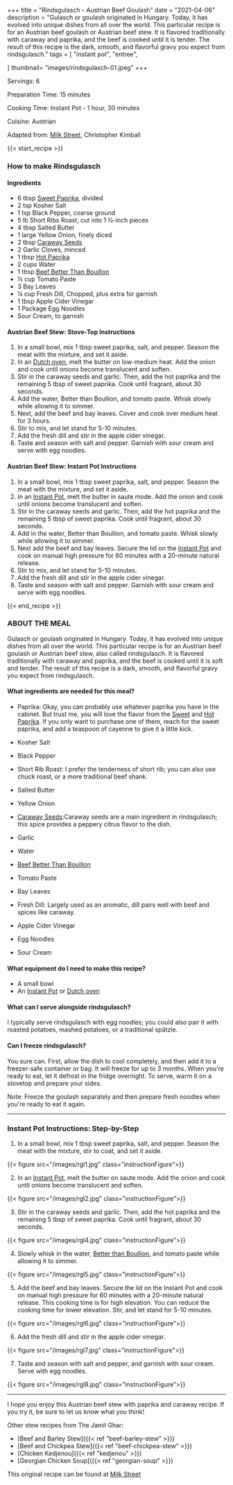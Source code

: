 
+++
title = "Rindsgulasch - Austrian Beef Goulash"
date = "2021-04-06"
description = "Gulasch or goulash originated in Hungary. Today, it has evolved into unique dishes from all over the world. This particular recipe is for an Austrian beef goulash or Austrian beef stew. It is flavored traditionally with caraway and paprika, and the beef is cooked until it is tender. The result of this recipe is the dark, smooth, and flavorful gravy you expect from rindsgulasch."
tags = [
    "instant pot",
    "entree",
   
]
thumbnail= "images/rindsgulasch-01.jpeg"
+++

Servings: 6<!--more-->

Preparation Time: 15 minutes

Cooking Time: Instant Pot - 1 hour, 30 minutes 

Cuisine: Austrian

Adapted from: [Milk Street](https://www.177milkstreet.com/recipes/austrian-beef-stew-with-paprika-and-caraway-goulash), Christopher Kimball

{{< start_recipe >}}

### How to make Rindsgulasch 

#### Ingredients 

* 6 tbsp [Sweet Paprika](https://amzn.to/3jJjOGx), divided
* 2 tsp Kosher Salt 
* 1 tsp Black Pepper, coarse ground
* 5 lb Short Ribs Roast, cut into 1 ½-inch pieces 
* 4 tbsp Salted Butter
* 1 large Yellow Onion, finely diced 
* 2 tbsp [Caraway Seeds](https://amzn.to/3b6l7Ls) 
* 2 Garlic Cloves, minced
* 1 tbsp [Hot Paprika](https://amzn.to/2ZeqanW) 
* 2 cups Water
* 1 tbsp [Beef Better Than Bouillon](https://amzn.to/3qUFukL)
* ½ cup Tomato Paste 
* 3 Bay Leaves
* ¼ cup Fresh Dill, Chopped, plus extra for garnish 
* 1 tbsp Apple Cider Vinegar
* 1 Package Egg Noodles
* Sour Cream, to garnish 

#### Austrian Beef Stew: Stove-Top Instructions 

1. In a small bowl, mix 1 tbsp sweet paprika, salt, and pepper. Season the meat with the mixture, and set it aside. 
2. In an [Dutch oven](https://amzn.to/3wIA1Bu), melt the butter on low-medium heat. Add the onion and cook until onions become translucent and soften. 
3. Stir in the caraway seeds and garlic. Then, add the hot paprika and the remaining 5 tbsp of sweet paprika. Cook until fragrant, about 30 seconds. 
4. Add the water, Better than Boullion, and tomato paste. Whisk slowly while allowing it to simmer. 
5. Next, add the beef and bay leaves. Cover and cook over medium heat for 3 hours. 
6. Stir to mix, and let stand for 5-10 minutes. 
7. Add the fresh dill and stir in the apple cider vinegar. 
8. Taste and season with salt and pepper. Garnish with sour cream and serve with egg noodles.

#### Austrian Beef Stew: Instant Pot Instructions 

1. In a small bowl, mix 1 tbsp sweet paprika, salt, and pepper. Season the meat with the mixture, and set it aside. 
2. In an [Instant Pot](https://amzn.to/3qfNYCZ), melt the butter in saute mode. Add the onion and cook until onions become translucent and soften. 
3. Stir in the caraway seeds and garlic. Then, add the hot paprika and the remaining 5 tbsp of sweet paprika. Cook until fragrant, about 30 seconds. 
4. Add in the water, Better than Boullion, and tomato paste. Whisk slowly while allowing it to simmer. 
5. Next add the beef and bay leaves. Secure the lid on the [Instant Pot](https://amzn.to/3qfNYCZ) and cook on manual high pressure for 60 minutes with a 20-minute natural release.
6. Stir to mix, and let stand for 5-10 minutes. 
7. Add the fresh dill and stir in the apple cider vinegar. 
8. Taste and season with salt and pepper. Garnish with sour cream and serve with egg noodles.

{{< end_recipe >}}

### ABOUT THE MEAL

Gulasch or goulash originated in Hungary. Today, it has evolved into unique dishes from all over the world. This particular recipe is for an Austrian beef goulash or Austrian beef stew, also called rindsgulasch. It is flavored traditionally with caraway and paprika, and the beef is cooked until it is soft and tender. The result of this recipe is a dark, smooth, and flavorful gravy you expect from rindsgulasch.

#### What ingredients are needed for this meal?

* Paprika: Okay, you can probably use whatever paprika you have in the cabinet. But trust me, you will love the flavor from the [Sweet](https://amzn.to/3jJjOGx) and [Hot Paprika](https://amzn.to/2ZeqanW). If you only want to purchase one of them, reach for the sweet paprika, and add a teaspoon of cayenne to give it a little kick. 

* Kosher Salt 

* Black Pepper

* Short Rib Roast: I prefer the tenderness of short rib; you can also use chuck roast, or a more traditional beef shank. 

* Salted Butter

* Yellow Onion

* [Caraway Seeds](https://amzn.to/3b6l7Ls):Caraway seeds are a main ingredient in rindsgulasch; this spice provides a peppery citrus flavor to the dish. 
 
* Garlic 

* Water

* [Beef Better Than Bouillon](https://amzn.to/3qUFukL)

* Tomato Paste 

* Bay Leaves

* Fresh Dill: Largely used as an aromatic, dill pairs well with beef and spices like caraway.

* Apple Cider Vinegar

* Egg Noodles

* Sour Cream 

#### What equipment do I need to make this recipe?

* A small bowl
* An [Instant Pot](https://amzn.to/3qfNYCZ) or [Dutch oven](https://amzn.to/3wIA1Bu)

#### What can I serve alongside rindsgulasch? 

I typically serve rindsgulasch with egg noodles; you could also pair it with roasted potatoes, mashed potatoes, or a traditional spätzle. 

#### Can I freeze rindsgulasch?

You sure can. First, allow the dish to cool completely, and then add it to a freezer-safe container or bag. It will freeze for up to 3 months. When you’re ready to eat, let it defrost in the fridge overnight. To serve, warm it on a stovetop and prepare your sides. 

Note: Freeze the goulash separately and then prepare fresh noodles when you're ready to eat it again. 

---- 

### Instant Pot Instructions: Step-by-Step

1. In a small bowl, mix 1 tbsp sweet paprika, salt, and pepper. Season the meat with the mixture, stir to coat, and set it aside. 

{{< figure src="/images/rgl1.jpg" class="instructionFigure">}}

2. In an [Instant Pot](https://amzn.to/3qfNYCZ), melt the butter on saute mode. Add the onion and cook until onions become translucent and soften. 

{{< figure src="/images/rgl2.jpg" class="instructionFigure">}}

3. Stir in the caraway seeds and garlic. Then, add the hot paprika and the remaining 5 tbsp of sweet paprika. Cook until fragrant, about 30 seconds. 

{{< figure src="/images/rgl4.jpg" class="instructionFigure">}}

4. Slowly whisk in the water, [Better than Boullion](https://amzn.to/3qUFukL), and tomato paste while allowing it to simmer. 

{{< figure src="/images/rgl5.jpg" class="instructionFigure">}}

5. Add the beef and bay leaves. Secure the lid on the Instant Pot and cook on manual high pressure for 60 minutes with a 20-minute natural release. This cooking time is for high elevation. You can reduce the cooking time for lower elevation. Stir, and let stand for 5-10 minutes. 

{{< figure src="/images/rgl6.jpg" class="instructionFigure">}}

6. Add the fresh dill and stir in the apple cider vinegar. 

{{< figure src="/images/rgl7.jpg" class="instructionFigure">}}

7. Taste and season with salt and pepper, and garnish with sour cream. Serve with egg noodles. 

{{< figure src="/images/rgl8.jpg" class="instructionFigure">}}

---- 

I hope you enjoy this Austrian beef stew with paprika and caraway recipe. If you try it, be sure to let us know what you think!

Other stew recipes from The Jamil Ghar:

* [Beef and Barley Stew]({{< ref "beef-barley-stew" >}})
* [Beef and Chickpea Stew]({{< ref "beef-chickpea-stew" >}})
* [Chicken Kedjenou]({{< ref "kedjenou" >}})
* [Georgian Chicken Soup]({{< ref "georgian-soup" >}})

This original recipe can be found at [Milk Street](https://www.177milkstreet.com/recipes/austrian-beef-stew-with-paprika-and-caraway-goulash)
